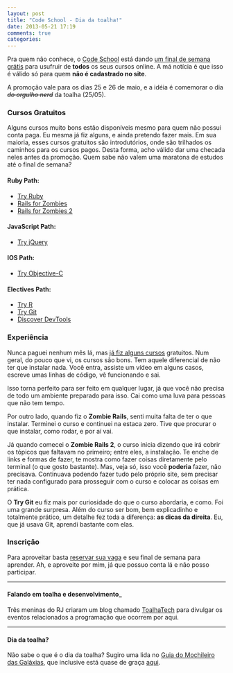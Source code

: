 ```yaml
---
layout: post
title: "Code School - Dia da toalha!"
date: 2013-05-21 17:19
comments: true
categories: 
---
```


Pra quem não conhece, o [Code School](http://www.codeschool.com/) está dando [um final de semana grátis](http://www.codeschool.com/free-weekend) para usufruir de __todos__ os seus cursos online. <!-- more --> A má notícia é que isso é válido só para quem __não é cadastrado no site__.

A promoção vale para os dias 25 e 26 de maio, e a idéia é comemorar o dia _<strike>do orgulho nerd</strike>_ da toalha (25/05).

### Cursos Gratuitos
Alguns cursos muito bons estão disponíveis mesmo para quem não possui conta paga. Eu mesma já fiz alguns, e ainda pretendo fazer mais.
Em sua maioria, esses cursos gratuitos são introdutórios, onde são trilhados os caminhos para os cursos pagos. Desta forma, acho válido dar uma checada neles antes da promoção.
Quem sabe não valem uma maratona de estudos até o final de semana?

#### Ruby Path:
- [Try Ruby](http://www.codeschool.com/courses/try-ruby)
- [Rails for Zombies](http://www.codeschool.com/courses/rails-for-zombies-redux)
- [Rails for Zombies 2](http://www.codeschool.com/courses/rails-for-zombies-2)

#### JavaScript Path:
- [Try jQuery](http://www.codeschool.com/courses/try-jquery)

#### IOS Path:
- [Try Objective-C](http://www.codeschool.com/courses/try-objective-c)

#### Electives Path:
- [Try R](http://www.codeschool.com/courses/try-r)
- [Try Git](http://www.codeschool.com/courses/try-git)
- [Discover DevTools](http://www.codeschool.com/courses/discover-devtools)

### Experiência
Nunca paguei nenhum mês lá, mas [já fiz alguns cursos](http://www.codeschool.com/users/recarreira) gratuitos.
Num geral, do pouco que vi, os cursos são bons. Tem aquele diferencial de não ter que instalar nada. Você entra, assiste um vídeo em alguns casos, escreve umas linhas de código, vê funcionando e sai.

Isso torna perfeito para ser feito em qualquer lugar, já que você não precisa de todo um ambiente preparado para isso. Cai como uma luva para pessoas que não tem tempo.

Por outro lado, quando fiz o __Zombie Rails__, senti muita falta de ter o que instalar. Terminei o curso e continuei na estaca zero. Tive que procurar o que instalar, como rodar, e por aí vai.

Já quando comecei o __Zombie Rails 2__, o curso inicia dizendo que irá cobrir os tópicos que faltavam no primeiro; entre eles, a instalação. Te enche de links e formas de fazer, te mostra como fazer coisas diretamente pelo terminal (o que gosto bastante). Mas, veja só, isso você __poderia__ fazer, não precisava. Continuava podendo fazer tudo pelo próprio site, sem precisar ter nada configurado para prosseguir com o curso e colocar as coisas em prática.

O __Try Git__ eu fiz mais por curiosidade do que o curso abordaria, e como. Foi uma grande surpresa. Além do curso ser bom, bem explicadinho e totalmente prático, um detalhe fez toda a diferença: __as dicas da direita__.
Eu, que já usava Git, aprendi bastante com elas.

### Inscrição
Para aproveitar basta [reservar sua vaga](http://www.codeschool.com/free-weekend) e seu final de semana para aprender. Ah, e aproveite por mim, já que possuo conta lá e não posso participar.

* * *

#### Falando em toalha e desenvolvimento_
Três meninas do RJ criaram um blog chamado [ToalhaTech](http://toalhatech.com/) para divulgar os eventos relacionados a programação que ocorrem por aqui.

* * *

#### Dia da toalha?
Não sabe o que é o dia da toalha?
Sugiro uma lida no [Guia do Mochileiro das Galáxias](http://pt.wikipedia.org/wiki/The_Hitchhiker's_Guide_to_the_Galaxy), que inclusive está quase de graça [aqui](http://www.submarino.com.br/produto/110092217/kit-livros-colecao-o-guia-do-mochileiro-das-galaxias-edicao-economica-5-volumes-).